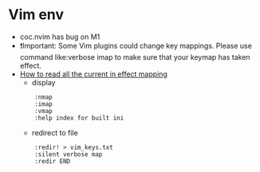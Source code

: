 # Vim env 
* coc.nvim has bug on M1
* ❗️Important: Some Vim plugins could change key mappings. Please use command like:verbose imap <tab> to make sure that your keymap has taken effect.
* [How to read all the current in effect mapping](https://stackoverflow.com/questions/7642746/is-there-any-way-to-view-the-currently-mapped-keys-in-vim)
    - display
    ```vim
        :nmap
        :imap
        :vmap
        :help index for built ini
    ```
    - redirect to file
    ```vim
        :redir! > vim_keys.txt
        :silent verbose map
        :redir END
    ```
